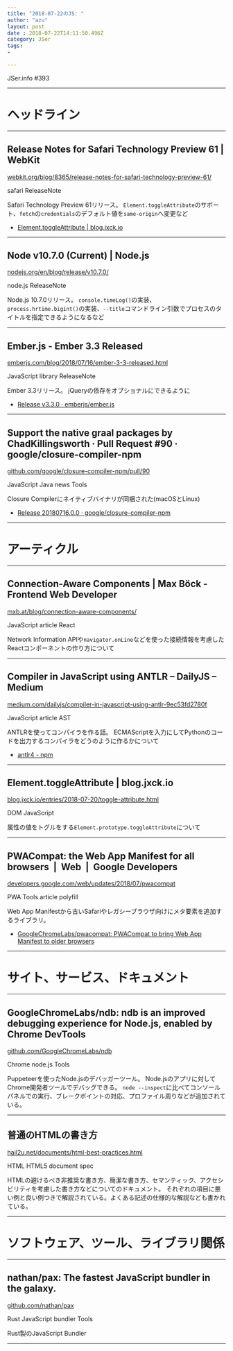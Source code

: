 ```yaml
---
title: "2018-07-22のJS: "
author: "azu"
layout: post
date : 2018-07-22T14:11:50.496Z
category: JSer
tags:
-

---
```


JSer.info #393

----

<h1 class="site-genre">ヘッドライン</h1>

----

## Release Notes for Safari Technology Preview 61 | WebKit
[webkit.org/blog/8365/release-notes-for-safari-technology-preview-61/](https://webkit.org/blog/8365/release-notes-for-safari-technology-preview-61/ "Release Notes for Safari Technology Preview 61 | WebKit")
<p class="jser-tags jser-tag-icon"><span class="jser-tag">safari</span> <span class="jser-tag">ReleaseNote</span></p>

Safari Technology Preview 61リリース。
`Element.toggleAttribute`のサポート、`fetch`の`credentials`のデフォルト値を`same-origin`へ変更など

- [Element.toggleAttribute | blog.jxck.io](https://blog.jxck.io/entries/2018-07-20/toggle-attribute.html "Element.toggleAttribute | blog.jxck.io")

----

## Node v10.7.0 (Current) | Node.js
[nodejs.org/en/blog/release/v10.7.0/](https://nodejs.org/en/blog/release/v10.7.0/ "Node v10.7.0 (Current) | Node.js")
<p class="jser-tags jser-tag-icon"><span class="jser-tag">node.js</span> <span class="jser-tag">ReleaseNote</span></p>

Node.js 10.7.0リリース。
`console.timeLog()`の実装、`process.hrtime.bigint()`の実装、`--title`コマンドライン引数でプロセスのタイトルを指定できるようになるなど


----

## Ember.js - Ember 3.3 Released
[emberjs.com/blog/2018/07/16/ember-3-3-released.html](https://emberjs.com/blog/2018/07/16/ember-3-3-released.html "Ember.js - Ember 3.3 Released")
<p class="jser-tags jser-tag-icon"><span class="jser-tag">JavaScript</span> <span class="jser-tag">library</span> <span class="jser-tag">ReleaseNote</span></p>

Ember 3.3リリース。
jQueryの依存をオプショナルにできるように

- [Release v3.3.0 · emberjs/ember.js](https://github.com/emberjs/ember.js/releases/tag/v3.3.0 "Release v3.3.0 · emberjs/ember.js")

----

## Support the native graal packages by ChadKillingsworth · Pull Request #90 · google/closure-compiler-npm
[github.com/google/closure-compiler-npm/pull/90](https://github.com/google/closure-compiler-npm/pull/90 "Support the native graal packages by ChadKillingsworth · Pull Request #90 · google/closure-compiler-npm")
<p class="jser-tags jser-tag-icon"><span class="jser-tag">JavaScript</span> <span class="jser-tag">Java</span> <span class="jser-tag">news</span> <span class="jser-tag">Tools</span></p>

Closure Compilerにネイティブバイナリが同梱された(macOSとLinux)

- [Release 20180716.0.0 · google/closure-compiler-npm](https://github.com/google/closure-compiler-npm/releases/tag/20180716.0.0 "Release 20180716.0.0 · google/closure-compiler-npm")

----
<h1 class="site-genre">アーティクル</h1>

----

## Connection-Aware Components | Max Böck - Frontend Web Developer
[mxb.at/blog/connection-aware-components/](https://mxb.at/blog/connection-aware-components/ "Connection-Aware Components | Max Böck - Frontend Web Developer")
<p class="jser-tags jser-tag-icon"><span class="jser-tag">JavaScript</span> <span class="jser-tag">article</span> <span class="jser-tag">React</span></p>

Network Information APIや`navigator.onLine`などを使った接続情報を考慮したReactコンポーネントの作り方について


----

## Compiler in JavaScript using ANTLR – DailyJS – Medium
[medium.com/dailyjs/compiler-in-javascript-using-antlr-9ec53fd2780f](https://medium.com/dailyjs/compiler-in-javascript-using-antlr-9ec53fd2780f "Compiler in JavaScript using ANTLR – DailyJS – Medium")
<p class="jser-tags jser-tag-icon"><span class="jser-tag">JavaScript</span> <span class="jser-tag">article</span> <span class="jser-tag">AST</span></p>

ANTLRを使ってコンパイラを作る話。
ECMAScriptを入力にしてPythonのコードを出力するコンパイラをどうのように作るかについて

- [antlr4 - npm](https://www.npmjs.com/package/antlr4 "antlr4 - npm")

----

## Element.toggleAttribute | blog.jxck.io
[blog.jxck.io/entries/2018-07-20/toggle-attribute.html](https://blog.jxck.io/entries/2018-07-20/toggle-attribute.html "Element.toggleAttribute | blog.jxck.io")
<p class="jser-tags jser-tag-icon"><span class="jser-tag">DOM</span> <span class="jser-tag">JavaScript</span></p>

属性の値をトグルをする`Element.prototype.toggleAttribute`について


----

## PWACompat: the Web App Manifest for all browsers  |  Web  |  Google Developers
[developers.google.com/web/updates/2018/07/pwacompat](https://developers.google.com/web/updates/2018/07/pwacompat "PWACompat: the Web App Manifest for all browsers  |  Web  |  Google Developers")
<p class="jser-tags jser-tag-icon"><span class="jser-tag">PWA</span> <span class="jser-tag">Tools</span> <span class="jser-tag">article</span> <span class="jser-tag">polyfill</span></p>

Web App Manifestから古いSafariやレガシーブラウザ向けにメタ要素を追加するライブラリ。

- [GoogleChromeLabs/pwacompat: PWACompat to bring Web App Manifest to older browsers](https://github.com/GoogleChromeLabs/pwacompat "GoogleChromeLabs/pwacompat: PWACompat to bring Web App Manifest to older browsers")

----
<h1 class="site-genre">サイト、サービス、ドキュメント</h1>

----

## GoogleChromeLabs/ndb: ndb is an improved debugging experience for Node.js, enabled by Chrome DevTools
[github.com/GoogleChromeLabs/ndb](https://github.com/GoogleChromeLabs/ndb "GoogleChromeLabs/ndb: ndb is an improved debugging experience for Node.js, enabled by Chrome DevTools")
<p class="jser-tags jser-tag-icon"><span class="jser-tag">Chrome</span> <span class="jser-tag">node.js</span> <span class="jser-tag">Tools</span></p>

Puppeteerを使ったNode.jsのデバッガーツール。
Node.jsのアプリに対してChrome開発者ツールでデバッグできる。
`node --inspect`に比べてコンソールパネルでの実行、ブレークポイントの対応、プロファイル周りなどが追加されている。


----

## 普通のHTMLの書き方
[hail2u.net/documents/html-best-practices.html](https://hail2u.net/documents/html-best-practices.html "普通のHTMLの書き方")
<p class="jser-tags jser-tag-icon"><span class="jser-tag">HTML</span> <span class="jser-tag">HTML5</span> <span class="jser-tag">document</span> <span class="jser-tag">spec</span></p>

HTMLの避けるべき非推奨な書き方、簡潔な書き方、セマンティック、アクセシビリティを考慮した書き方などについてのドキュメント。
それぞれの項目に悪い例と良い例つきで解説されている。よくある記述の仕様的な解説なども書かれている。


----
<h1 class="site-genre">ソフトウェア、ツール、ライブラリ関係</h1>

----

## nathan/pax: The fastest JavaScript bundler in the galaxy.
[github.com/nathan/pax](https://github.com/nathan/pax "nathan/pax: The fastest JavaScript bundler in the galaxy.")
<p class="jser-tags jser-tag-icon"><span class="jser-tag">Rust</span> <span class="jser-tag">JavaScript</span> <span class="jser-tag">bundler</span> <span class="jser-tag">Tools</span></p>

Rust製のJavaScript Bundler


----
